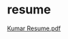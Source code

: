 # resume
[Kumar Resume.pdf](https://github.com/Iamkrmayank/resume/files/13693547/Kumar.Resume.pdf)


